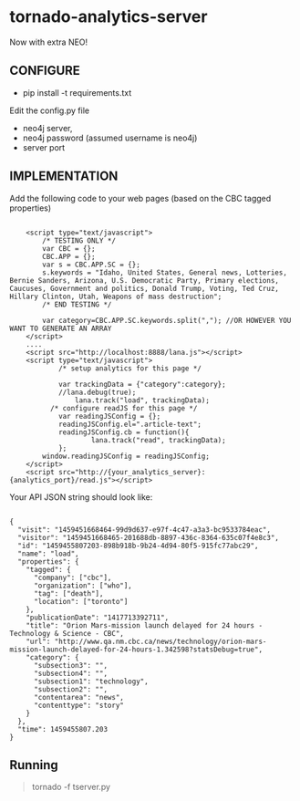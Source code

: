 # tornado-analytics-server

Now with extra NEO!

## CONFIGURE

* pip install -t requirements.txt 

Edit the config.py file 
* neo4j server, 
* neo4j password (assumed username is neo4j) 
* server port 

## IMPLEMENTATION

Add the following code to your web pages (based on the CBC tagged properties)
```

    <script type="text/javascript">
        /* TESTING ONLY */
        var CBC = {};
        CBC.APP = {};
        var s = CBC.APP.SC = {};
        s.keywords = "Idaho, United States, General news, Lotteries, Bernie Sanders, Arizona, U.S. Democratic Party, Primary elections, Caucuses, Government and politics, Donald Trump, Voting, Ted Cruz, Hillary Clinton, Utah, Weapons of mass destruction";
        /* END TESTING */
        
        var category=CBC.APP.SC.keywords.split(","); //OR HOWEVER YOU WANT TO GENERATE AN ARRAY
    </script>
    ....
    <script src="http://localhost:8888/lana.js"></script>
    <script type="text/javascript">
			/* setup analytics for this page */
			
			var trackingData = {"category":category};
			//lana.debug(true);
    			lana.track("load", trackingData);
		  /* configure readJS for this page */
			var readingJSConfig = {};
			readingJSConfig.el=".article-text";
			readingJSConfig.cb = function(){
		    		lana.track("read", trackingData);
			}; 
		window.readingJSConfig = readingJSConfig;
    </script>
    <script src="http://{your_analytics_server}:{analytics_port}/read.js"></script>

```
Your API JSON string should look like: 

```

{
  "visit": "1459451668464-99d9d637-e97f-4c47-a3a3-bc9533784eac",
  "visitor": "1459451668465-201688db-8897-436c-8364-635c07f4e8c3",
  "id": "1459455807203-898b918b-9b24-4d94-80f5-915fc77abc29",
  "name": "load",
  "properties": {
    "tagged": {
      "company": ["cbc"],
      "organization": ["who"],
      "tag": ["death"],
      "location": ["toronto"]
    },
    "publicationDate": "1417713392711",
    "title": "Orion Mars-mission launch delayed for 24 hours - Technology & Science - CBC",
    "url": "http://www.qa.nm.cbc.ca/news/technology/orion-mars-mission-launch-delayed-for-24-hours-1.342598?statsDebug=true",
    "category": {
      "subsection3": "",
      "subsection4": "",
      "subsection1": "technology",
      "subsection2": "",
      "contentarea": "news",
      "contenttype": "story"
    }
  },
  "time": 1459455807.203
}
```


## Running

> tornado -f tserver.py

